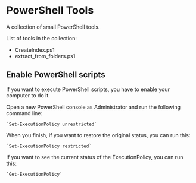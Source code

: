 <h1>PowerShell Tools</h1>
A collection of small PowerShell tools.

List of tools in the collection:
<ul>
	<li>
		CreateIndex.ps1
	</li>
	<li>
		extract_from_folders.ps1
	</li>
</ul>

<h2>Enable PowerShell scripts</h2>

If you want to execute PowerShell scripts, you have to enable your computer to do it.

Open a new PowerShell console as Administrator and run the following command line:

	`Set-ExecutionPolicy unrestricted`

When you finish, if you want to restore the original status, you can run this:

	`Set-ExecutionPolicy restricted`
	
If you want to see the current status of the ExecutionPolicy, you can run this:

	`Get-ExecutionPolicy`